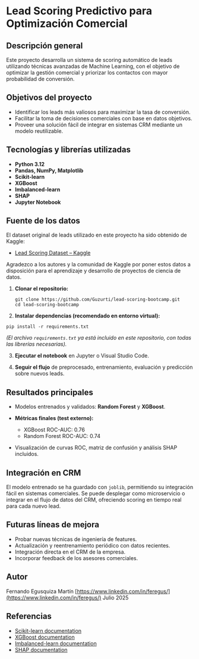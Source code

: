 # Lead Scoring Predictivo para Optimización Comercial

## Descripción general

Este proyecto desarrolla un sistema de scoring automático de leads utilizando técnicas avanzadas de Machine Learning, con el objetivo de optimizar la gestión comercial y priorizar los contactos con mayor probabilidad de conversión.

## Objetivos del proyecto

* Identificar los leads más valiosos para maximizar la tasa de conversión.
* Facilitar la toma de decisiones comerciales con base en datos objetivos.
* Proveer una solución fácil de integrar en sistemas CRM mediante un modelo reutilizable.

## Tecnologías y librerías utilizadas

* **Python 3.12**
* **Pandas, NumPy, Matplotlib**
* **Scikit-learn**
* **XGBoost**
* **Imbalanced-learn**
* **SHAP**
* **Jupyter Notebook**

## Fuente de los datos

El dataset original de leads utilizado en este proyecto ha sido obtenido de Kaggle:

* [Lead Scoring Dataset – Kaggle](https://www.kaggle.com/datasets/amritachatterjee09/lead-scoring-dataset/code)

Agradezco a los autores y la comunidad de Kaggle por poner estos datos a disposición para el aprendizaje y desarrollo de proyectos de ciencia de datos.

1. **Clonar el repositorio:**

   ```
   git clone https://github.com/Guzurti/lead-scoring-bootcamp.git
   cd lead-scoring-bootcamp
   ```
2. **Instalar dependencias (recomendado en entorno virtual):**
```
pip install -r requirements.txt
```
*(El archivo `requirements.txt` ya está incluido en este repositorio, con todas las librerías necesarias).*

3. **Ejecutar el notebook** en Jupyter o Visual Studio Code.

4. **Seguir el flujo** de preprocesado, entrenamiento, evaluación y predicción sobre nuevos leads.

## Resultados principales

* Modelos entrenados y validados: **Random Forest** y **XGBoost**.
* **Métricas finales (test externo):**

  * XGBoost ROC-AUC: 0.76
  * Random Forest ROC-AUC: 0.74
* Visualización de curvas ROC, matriz de confusión y análisis SHAP incluidos.

## Integración en CRM

El modelo entrenado se ha guardado con `joblib`, permitiendo su integración fácil en sistemas comerciales. Se puede desplegar como microservicio o integrar en el flujo de datos del CRM, ofreciendo scoring en tiempo real para cada nuevo lead.

## Futuras líneas de mejora

* Probar nuevas técnicas de ingeniería de features.
* Actualización y reentrenamiento periódico con datos recientes.
* Integración directa en el CRM de la empresa.
* Incorporar feedback de los asesores comerciales.

## Autor

Fernando Egusquiza Martín
[https://www.linkedin.com/in/feregus/](https://www.linkedin.com/in/feregus/)
Julio 2025

## Referencias

* [Scikit-learn documentation](https://scikit-learn.org/)
* [XGBoost documentation](https://xgboost.readthedocs.io/)
* [Imbalanced-learn documentation](https://imbalanced-learn.org/)
* [SHAP documentation](https://shap.readthedocs.io/)
